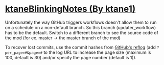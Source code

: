 # [ktaneBlinkingNotes (By ktane1)](https://github.com/ktane1/ktaneBlinkingNotes)

Unfortunately the way GitHub triggers workflows doesn't allow them to run on a schedule on a non-default branch. So this branch (updater_workflow) has to be the default. Switch to a different branch to see the source code of the mod (for ex. master -> the master branch of the mod)

To recover lost commits, use the commit hashes from [GitHub's reflog](https://api.github.com/repos/KtaneModules/ktaneBlinkingNotes-ktane1/events) (add `?per_page=#&page=#` to the log URL to increase the page size (maximum is 100, default is 30) and/or specify the page number (default is 1)).
